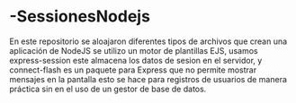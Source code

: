 # -SessionesNodejs
En este repositorio se aloajaron diferentes tipos de archivos que crean una aplicación de NodeJS se utilizo un motor de plantillas EJS,
usamos express-session este almacena los datos de sesion en el servidor, y connect-flash es un paquete para Express que no permite mostrar
mensajes en la pantalla esto se hace para registros de usuarios de manera práctica sin en el uso de un gestor de base de datos. 
